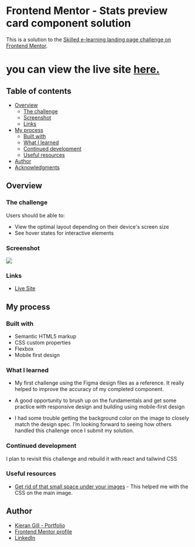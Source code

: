 # Frontend Mentor - Stats preview card component solution

This is a solution to the [Skilled e-learning landing page challenge on Frontend Mentor](https://www.frontendmentor.io/challenges/skilled-elearning-landing-page-S1ObDrZ8q).

# you can view the live site [here.](https://kieran-gill-e-learning-landing-page.vercel.app/)

## Table of contents

- [Overview](#overview)
  - [The challenge](#the-challenge)
  - [Screenshot](#screenshot)
  - [Links](#links)
- [My process](#my-process)
  - [Built with](#built-with)
  - [What I learned](#what-i-learned)
  - [Continued development](#continued-development)
  - [Useful resources](#useful-resources)
- [Author](#author)
- [Acknowledgments](#acknowledgments)

## Overview

### The challenge

Users should be able to:

- View the optimal layout depending on their device's screen size
- See hover states for interactive elements

### Screenshot

![](./images/2022-11-10%2008_52_30-Frontend%20Mentor%20_%20Product%20preview%20card%20component.png)

### Links

- [Live Site](https://kieranwebdev.github.io/FEMentors-preview-card-project/)

## My process

### Built with

- Semantic HTML5 markup
- CSS custom properties
- Flexbox
- Mobile first design

### What I learned

- My first challenge using the Figma design files as a reference. It really helped to improve the accuracy of my completed component.

- A good opportunity to brush up on the fundamentals and get some practice with responsive design and building using mobile-first design

- I had some trouble getting the background color on the image to closely match the design spec. I’m looking forward to seeing how others handled this challenge once I submit my solution.

### Continued development

I plan to revisit this challenge and rebuild it with react and tailwind CSS

### Useful resources

- [Get rid of that small space under your images](https://www.youtube.com/watch?v=plOl7TNc89A&t=244s) - This helped me with the CSS on the main image.

## Author

- [Kieran Gill - Portfolio ](https://kieran-gill-portfolio.netlify.app/)
- [Frontend Mentor profile](hhttps://www.frontendmentor.io/profile/KieranWebDev)
- [LinkedIn](www.linkedin.com/in/kieran-gill)
